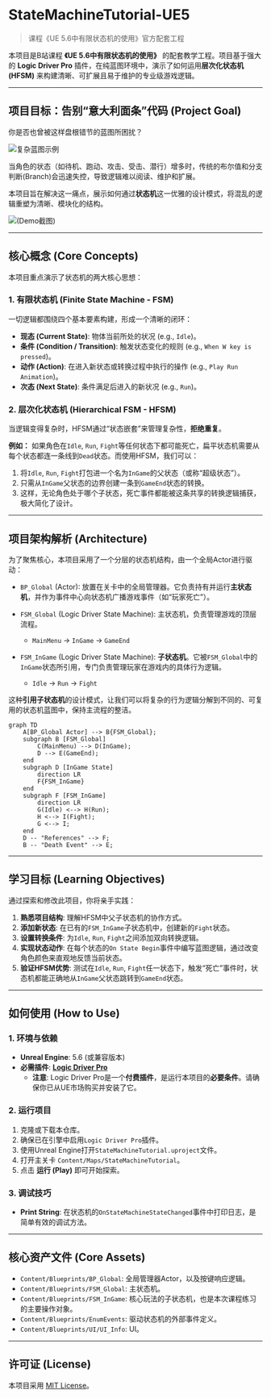 # StateMachineTutorial-UE5

> 课程《UE 5.6中有限状态机的使用》官方配套工程

本项目是B站课程 **《UE 5.6中有限状态机的使用》** 的配套教学工程。项目基于强大的 **Logic Driver Pro** 插件，在纯蓝图环境中，演示了如何运用**层次化状态机 (HFSM)** 来构建清晰、可扩展且易于维护的专业级游戏逻辑。

---

## 项目目标：告别“意大利面条”代码 (Project Goal)

你是否也曾被这样盘根错节的蓝图所困扰？

![复杂蓝图示例](https://media.githubusercontent.com/media/michael-chen2010/StateMachineTutorial/refs/heads/main/pics/complexlogic.png)

当角色的状态（如待机、跑动、攻击、受击、潜行）增多时，传统的布尔值和分支判断(Branch)会迅速失控，导致逻辑难以阅读、维护和扩展。

本项目旨在解决这一痛点，展示如何通过**状态机**这一优雅的设计模式，将混乱的逻辑重塑为清晰、模块化的结构。

![*(Demo截图)*](https://media.githubusercontent.com/media/michael-chen2010/StateMachineTutorial/refs/heads/main/pics/statemachine.png)

---

## 核心概念 (Core Concepts)

本项目重点演示了状态机的两大核心思想：

### 1. 有限状态机 (Finite State Machine - FSM)
一切逻辑都围绕四个基本要素构建，形成一个清晰的闭环：
*   **现态 (Current State)**: 物体当前所处的状况 (e.g., `Idle`)。
*   **条件 (Condition / Transition)**: 触发状态变化的规则 (e.g., `When W key is pressed`)。
*   **动作 (Action)**: 在进入新状态或转换过程中执行的操作 (e.g., `Play Run Animation`)。
*   **次态 (Next State)**: 条件满足后进入的新状况 (e.g., `Run`)。

### 2. 层次化状态机 (Hierarchical FSM - HFSM)
当逻辑变得复杂时，HFSM通过“状态嵌套”来管理复杂性，**拒绝重复**。

**例如：** 如果角色在`Idle`, `Run`, `Fight`等任何状态下都可能死亡，扁平状态机需要从每个状态都连一条线到`Dead`状态。而使用HFSM，我们可以：
1.  将`Idle`, `Run`, `Fight`打包进一个名为`InGame`的父状态（或称“超级状态”）。
2.  只需从`InGame`父状态的边界创建一条到`GameEnd`状态的转换。
3.  这样，无论角色处于哪个子状态，死亡事件都能被这条共享的转换逻辑捕获，极大简化了设计。

---

## 项目架构解析 (Architecture)

为了聚焦核心，本项目采用了一个分层的状态机结构，由一个全局Actor进行驱动：

*   `BP_Global` (Actor): 放置在关卡中的全局管理器。它负责持有并运行**主状态机**，并作为事件中心向状态机广播游戏事件（如“玩家死亡”）。

*   `FSM_Global` (Logic Driver State Machine): 主状态机，负责管理游戏的顶层流程。
    *   `MainMenu` -> `InGame` -> `GameEnd`

*   `FSM_InGame` (Logic Driver State Machine): **子状态机**。它被`FSM_Global`中的`InGame`状态所引用，专门负责管理玩家在游戏内的具体行为逻辑。
    *   `Idle` -> `Run` -> `Fight`

这种**引用子状态机**的设计模式，让我们可以将复杂的行为逻辑分解到不同的、可复用的状态机蓝图中，保持主流程的整洁。

```mermaid
graph TD
    A[BP_Global Actor] --> B{FSM_Global};
    subgraph B [FSM_Global]
        C(MainMenu) --> D(InGame);
        D --> E(GameEnd);
    end
    subgraph D [InGame State]
        direction LR
        F{FSM_InGame}
    end
    subgraph F [FSM_InGame]
        direction LR
        G(Idle) <--> H(Run);
        H <--> I(Fight);
        G <--> I;
    end
    D -- "References" --> F;
    B -- "Death Event" --> E;
```

---

## 学习目标 (Learning Objectives)

通过探索和修改此项目，你将亲手实践：
1.  **熟悉项目结构**: 理解HFSM中父子状态机的协作方式。
2.  **添加新状态**: 在已有的`FSM_InGame`子状态机中，创建新的`Fight`状态。
3.  **设置转换条件**: 为`Idle`, `Run`, `Fight`之间添加双向转换逻辑。
4.  **实现状态动作**: 在每个状态的`On State Begin`事件中编写蓝图逻辑，通过改变角色颜色来直观地反馈当前状态。
5.  **验证HFSM优势**: 测试在`Idle`, `Run`, `Fight`任一状态下，触发“死亡”事件时，状态机都能正确地从`InGame`父状态跳转到`GameEnd`状态。

---

## 如何使用 (How to Use)

### 1. 环境与依赖

*   **Unreal Engine**: 5.6 (或兼容版本)
*   **必需插件**: [**Logic Driver Pro**](https://www.unrealengine.com/marketplace/en-US/product/logic-driver-pro)
    *   **注意**: Logic Driver Pro是一个**付费插件**，是运行本项目的**必要条件**。请确保你已从UE市场购买并安装了它。

### 2. 运行项目

1.  克隆或下载本仓库。
2.  确保已在引擎中启用`Logic Driver Pro`插件。
3.  使用Unreal Engine打开`StateMachineTutorial.uproject`文件。
4.  打开主关卡 `Content/Maps/StateMachineTutorial`。
5.  点击 **运行 (Play)** 即可开始探索。

### 3. 调试技巧

*   **Print String**: 在状态机的`OnStateMachineStateChanged`事件中打印日志，是简单有效的调试方法。

---

## 核心资产文件 (Core Assets)

*   `Content/Blueprints/BP_Global`: 全局管理器Actor，以及按键响应逻辑。
*   `Content/Blueprints/FSM_Global`: 主状态机。
*   `Content/Blueprints/FSM_InGame`: 核心玩法的子状态机，也是本次课程练习的主要操作对象。
*   `Content/Blueprints/EnumEvents`: 驱动状态机的外部事件定义。
*   `Content/Blueprints/UI/UI_Info`: UI。

---

## 许可证 (License)

本项目采用 [MIT License](LICENSE)。
